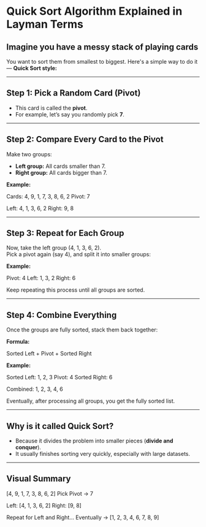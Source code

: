 # Quick Sort Algorithm Explained in Layman Terms

## Imagine you have a messy stack of playing cards

You want to sort them from smallest to biggest. Here's a simple way to do it — **Quick Sort style:**

---

## Step 1: Pick a Random Card (Pivot)

- This card is called the **pivot**.
- For example, let’s say you randomly pick **7**.

---

## Step 2: Compare Every Card to the Pivot

Make two groups:

- **Left group:** All cards smaller than 7.
- **Right group:** All cards bigger than 7.

**Example:**

Cards: 4, 9, 1, 7, 3, 8, 6, 2
Pivot: 7

Left: 4, 1, 3, 6, 2
Right: 9, 8


---

## Step 3: Repeat for Each Group

Now, take the left group (4, 1, 3, 6, 2).  
Pick a pivot again (say 4), and split it into smaller groups:

**Example:**

Pivot: 4
Left: 1, 3, 2
Right: 6


Keep repeating this process until all groups are sorted.

---

## Step 4: Combine Everything

Once the groups are fully sorted, stack them back together:

**Formula:**

Sorted Left + Pivot + Sorted Right

**Example:**

Sorted Left: 1, 2, 3
Pivot: 4
Sorted Right: 6

Combined: 1, 2, 3, 4, 6

Eventually, after processing all groups, you get the fully sorted list.

---

## Why is it called **Quick Sort**?

- Because it divides the problem into smaller pieces (**divide and conquer**).
- It usually finishes sorting very quickly, especially with large datasets.

---

## Visual Summary

[4, 9, 1, 7, 3, 8, 6, 2]
Pick Pivot → 7

Left: [4, 1, 3, 6, 2]
Right: [9, 8]

Repeat for Left and Right…
Eventually → [1, 2, 3, 4, 6, 7, 8, 9]

